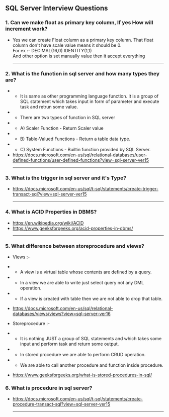 ## SQL Server Interview Questions

### 1. Can we make float as primary key column, If yes How will increment work?<br/>
- Yes we can create Float column as a primary key column. That float column don't have scale value means it should be 0.<br/>
For ex :- DECIMAL(16,0) IDENTITY(1,1)<br/>
And other option is set manually value then it accept everything<hr/>

### 2. What is the function in sql server and how many types they are?<br/>
- - It is same as other programming language function. It is a group of SQL statement which takes input in form of parameter and execute task and retrun some value.
- - There are two types of function in SQL server
- - A) Scaler Function - Return Scaler value
- - B) Table-Valued Functions - Return a table data type.
- - C) System Functions - Builtin function provided by SQL Server.
- https://docs.microsoft.com/en-us/sql/relational-databases/user-defined-functions/user-defined-functions?view=sql-server-ver15<hr/>

### 3. What is the trigger in sql server and it's Type?<br/>
- https://docs.microsoft.com/en-us/sql/t-sql/statements/create-trigger-transact-sql?view=sql-server-ver15<hr/>

### 4. What is ACID Properties in DBMS?<br/>
- https://en.wikipedia.org/wiki/ACID
- https://www.geeksforgeeks.org/acid-properties-in-dbms/<hr/>

### 5. What difference between storeprocedure and views?<br/>
- Views :- 
- - A view is a virtual table whose contents are defined by a query.
- - In a view we are able to write just select query not any DML operation.
- - If a view is created with table then we are not able to drop that table.
- https://docs.microsoft.com/en-us/sql/relational-databases/views/views?view=sql-server-ver16

- Storeprocedure :-
- - It is nothing JUST a group of SQL statements and which takes some input and perform task and return some output.
- - In stored procedure we are able to perform CRUD operation.
- - We are able to call another procedure and function inside procedure.
- https://www.geeksforgeeks.org/what-is-stored-procedures-in-sql/

### 6. What is procedure in sql server?<br/>
- https://docs.microsoft.com/en-us/sql/t-sql/statements/create-procedure-transact-sql?view=sql-server-ver15<hr/>

